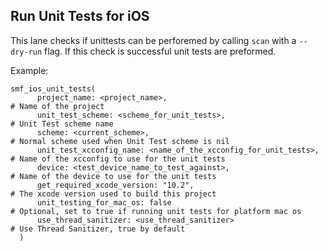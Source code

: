 ## Run Unit Tests for iOS
This lane checks if unittests can be perforemed by calling `scan` with a `--dry-run` flag.
If this check is successful unit tests are preformed.

Example:

```
smf_ios_unit_tests(
      project_name: <project_name>,                                     # Name of the project
      unit_test_scheme: <scheme_for_unit_tests>,                        # Unit Test scheme name
      scheme: <current_scheme>,                                         # Normal scheme used when Unit Test scheme is nil
      unit_test_xcconfig_name: <name_of_the_xcconfig_for_unit_tests>,   # Name of the xcconfig to use for the unit tests
      device: <test_device_name_to_test_against>,                       # Name of the device to use for the unit tests
      get_required_xcode_version: "10.2",                               # The xcode version used to build this project
      unit_testing_for_mac_os: false                                    # Optional, set to true if running unit tests for platform mac os
      use_thread_sanitizer: <use_thread_sanitizer>                      # Use Thread Sanitizer, true by default
  )
```